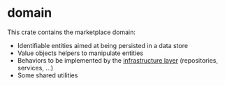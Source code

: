 # domain

This crate contains the marketplace domain:

-   Identifiable entities aimed at being persisted in a data store
-   Value objects helpers to manipulate entities
-   Behaviors to be implemented by the [infrastructure layer](../api/README.md) (repositories, services, ...)
-   Some shared utilities
